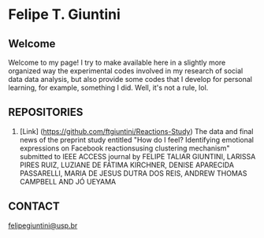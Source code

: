 # Felipe T. Giuntini

## Welcome

Welcome to my page! I try to make available here in a slightly more organized way the experimental codes involved in my research of social data data analysis, but also provide some codes that I develop for personal learning, for example, something I did. Well, it's not a rule, lol.

## REPOSITORIES


1. [Link] (https://github.com/ftgiuntini/Reactions-Study) The data and final news of the preprint study entitled "How do I feel? Identifying emotional expressions on Facebook reactionsusing clustering mechanism" submitted to IEEE ACCESS journal by FELIPE TALIAR GIUNTINI, LARISSA PIRES RUIZ, LUZIANE DE FÁTIMA KIRCHNER, DENISE APARECIDA PASSARELLI, MARIA DE JESUS DUTRA DOS REIS, ANDREW THOMAS CAMPBELL AND JÓ UEYAMA





## CONTACT

felipegiuntini@usp.br





